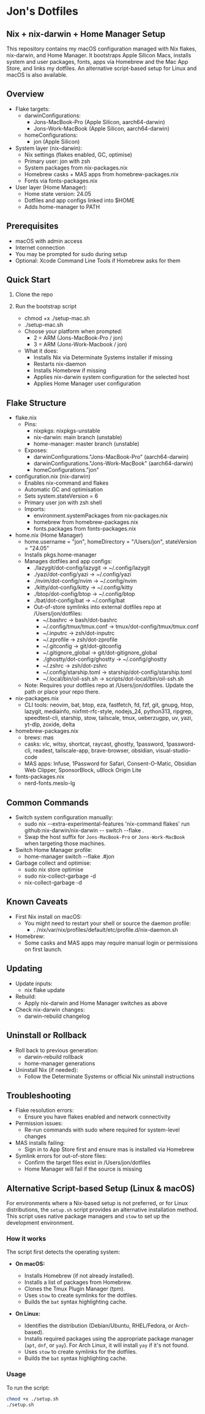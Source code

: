 # Jon's Dotfiles

## Nix + nix-darwin + Home Manager Setup

This repository contains my macOS configuration managed with Nix flakes, nix-darwin, and Home Manager.
It bootstraps Apple Silicon Macs, installs system and user packages, fonts, apps via Homebrew and the Mac App Store, and links my dotfiles.
An alternative script-based setup for Linux and macOS is also available.

## Overview

- Flake targets:
    - darwinConfigurations:
        - Jons-MacBook-Pro (Apple Silicon, aarch64-darwin)
        - Jons-Work-MacBook (Apple Silicon, aarch64-darwin)
    - homeConfigurations:
        - jon (Apple Silicon)
- System layer (nix-darwin):
    - Nix settings (flakes enabled, GC, optimise)
    - Primary user: jon with zsh
    - System packages from nix-packages.nix
    - Homebrew casks + MAS apps from homebrew-packages.nix
    - Fonts via fonts-packages.nix
- User layer (Home Manager):
    - Home state version: 24.05
    - Dotfiles and app configs linked into $HOME
    - Adds home-manager to PATH

## Prerequisites

- macOS with admin access
- Internet connection
- You may be prompted for sudo during setup
- Optional: Xcode Command Line Tools if Homebrew asks for them

## Quick Start

1) Clone the repo

2) Run the bootstrap script
    - chmod +x ./setup-mac.sh
    - ./setup-mac.sh
    - Choose your platform when prompted:
        - 2 = ARM (Jons-MacBook-Pro / jon)
        - 3 = ARM (Jons-Work-Macbook / jon)
    - What it does:
        - Installs Nix via Determinate Systems installer if missing
        - Restarts nix-daemon
        - Installs Homebrew if missing
        - Applies nix-darwin system configuration for the selected host
        - Applies Home Manager user configuration

## Flake Structure

- flake.nix
    - Pins:
        - nixpkgs: nixpkgs-unstable
        - nix-darwin: main branch (unstable)
        - home-manager: master branch (unstable)
    - Exposes:
        - darwinConfigurations."Jons-MacBook-Pro" (aarch64-darwin)
        - darwinConfigurations."Jons-Work-MacBook" (aarch64-darwin)
        - homeConfigurations."jon"
- configuration.nix (nix-darwin)
    - Enables nix-command and flakes
    - Automatic GC and optimisation
    - Sets system.stateVersion = 6
    - Primary user jon with zsh shell
    - Imports:
        - environment.systemPackages from nix-packages.nix
        - homebrew from homebrew-packages.nix
        - fonts.packages from fonts-packages.nix
- home.nix (Home Manager)
    - home.username = "jon", homeDirectory = "/Users/jon", stateVersion = "24.05"
    - Installs pkgs.home-manager
    - Manages dotfiles and app configs:
        - ./lazygit/dot-config/lazygit -> ~/.config/lazygit
        - ./yazi/dot-config/yazi -> ~/.config/yazi
        - ./nvim/dot-config/nvim -> ~/.config/nvim
        - ./kitty/dot-config/kitty -> ~/.config/kitty
        - ./btop/dot-config/btop -> ~/.config/btop
        - ./bat/dot-config/bat -> ~/.config/bat
        - Out-of-store symlinks into external dotfiles repo at /Users/jon/dotfiles:
            - ~/.bashrc -> bash/dot-bashrc
            - ~/.config/tmux/tmux.conf -> tmux/dot-config/tmux/tmux.conf
            - ~/.inputrc -> zsh/dot-inputrc
            - ~/.zprofile -> zsh/dot-zprofile
            - ~/.gitconfig -> git/dot-gitconfig
            - ~/.gitignore_global -> git/dot-gitignore_global
            - ./ghostty/dot-config/ghostty -> ~/.config/ghostty
            - ~/.zshrc -> zsh/dot-zshrc
            - ~/.config/starship.toml -> starship/dot-config/starship.toml
            - ~/.local/bin/oil-ssh.sh -> scripts/dot-local/bin/oil-ssh.sh
    - Note: Requires your dotfiles repo at /Users/jon/dotfiles. Update the path or place your repo there.
- nix-packages.nix
    - CLI tools: neovim, bat, btop, eza, fastfetch, fd, fzf, git, gnupg, htop, lazygit, mediainfo, nixfmt-rfc-style, nodejs_24, python313, ripgrep, speedtest-cli, starship, stow, tailscale, tmux, ueberzugpp, uv, yazi, yt-dlp, zoxide, delta
- homebrew-packages.nix
    - brews: mas
    - casks: vlc, witsy, shortcat, raycast, ghostty, 1password, 1password-cli, readest, tailscale-app, brave-browser, obsidian, visual-studio-code
    - MAS apps: Infuse, 1Password for Safari, Consent-O-Matic, Obsidian Web Clipper, SponsorBlock, uBlock Origin Lite
- fonts-packages.nix
    - nerd-fonts.meslo-lg

## Common Commands

- Switch system configuration manually:
    - sudo nix --extra-experimental-features 'nix-command flakes' run github:nix-darwin/nix-darwin -- switch --flake .
    - Swap the host suffix for `Jons-MacBook-Pro` or `Jons-Work-MacBook` when targeting those machines.
- Switch Home Manager profile:
    - home-manager switch --flake .#jon
- Garbage collect and optimise:
    - sudo nix store optimise
    - sudo nix-collect-garbage -d
    - nix-collect-garbage -d

## Known Caveats

- First Nix install on macOS:
    - You might need to restart your shell or source the daemon profile:
        - . /nix/var/nix/profiles/default/etc/profile.d/nix-daemon.sh
- Homebrew:
    - Some casks and MAS apps may require manual login or permissions on first launch.

## Updating

- Update inputs:
    - nix flake update
- Rebuild:
    - Apply nix-darwin and Home Manager switches as above
- Check nix-darwin changes:
    - darwin-rebuild changelog

## Uninstall or Rollback

- Roll back to previous generation:
    - darwin-rebuild rollback
    - home-manager generations
- Uninstall Nix (if needed):
    - Follow the Determinate Systems or official Nix uninstall instructions

## Troubleshooting

- Flake resolution errors:
    - Ensure you have flakes enabled and network connectivity
- Permission issues:
    - Re-run commands with sudo where required for system-level changes
- MAS installs failing:
    - Sign in to App Store first and ensure mas is installed via Homebrew
- Symlink errors for out-of-store files:
    - Confirm the target files exist in /Users/jon/dotfiles
    - Home Manager will fail if the source is missing

## Alternative Script-based Setup (Linux & macOS)

For environments where a Nix-based setup is not preferred, or for Linux distributions, the `setup.sh` script provides an alternative installation method.
This script uses native package managers and `stow` to set up the development environment.

### How it works

The script first detects the operating system:

- **On macOS:**
    - Installs Homebrew (if not already installed).
    - Installs a list of packages from Homebrew.
    - Clones the Tmux Plugin Manager (tpm).
    - Uses `stow` to create symlinks for the dotfiles.
    - Builds the `bat` syntax highlighting cache.

- **On Linux:**
    - Identifies the distribution (Debian/Ubuntu, RHEL/Fedora, or Arch-based).
    - Installs required packages using the appropriate package manager (`apt`, `dnf`, or `yay`). For Arch Linux, it will install `yay` if it's not found.
    - Uses `stow` to create symlinks for the dotfiles.
    - Builds the `bat` syntax highlighting cache.

### Usage

To run the script:

```bash
chmod +x ./setup.sh
./setup.sh
```
